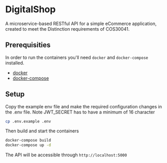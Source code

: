 # DigitalShop

A microservice-based RESTful API for a simple eCommerce application, created to meet the Distinction requirements of COS30041.

## Prerequisities

In order to run the containers you'll need `docker` and `docker-compose` installed.
* [docker](https://docs.docker.com/get-docker/)
* [docker-compose](https://docs.docker.com/compose/install/)

## Setup
Copy the example env file and make the required configuration changes in the .env file. Note JWT_SECRET has to have a minimum of 16 character
```bash
cp .env.example .env
```
Then build and start the containers
```bash
docker-compose build
docker-compose up -d
```
The API will be accessible through `http://localhost:5000`
